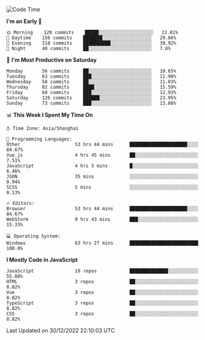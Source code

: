 <!--START_SECTION:waka-->
![Code Time](http://img.shields.io/badge/Code%20Time-1%2C896%20hrs%2058%20mins-blue)

**I'm an Early 🐤** 

```text
🌞 Morning    120 commits    █████░░░░░░░░░░░░░░░░░░░░   22.81% 
🌆 Daytime    156 commits    ███████░░░░░░░░░░░░░░░░░░   29.66% 
🌃 Evening    210 commits    ██████████░░░░░░░░░░░░░░░   39.92% 
🌙 Night      40 commits     ██░░░░░░░░░░░░░░░░░░░░░░░   7.6%

```
📅 **I'm Most Productive on Saturday** 

```text
Monday       56 commits     ██░░░░░░░░░░░░░░░░░░░░░░░   10.65% 
Tuesday      63 commits     ███░░░░░░░░░░░░░░░░░░░░░░   11.98% 
Wednesday    58 commits     ██░░░░░░░░░░░░░░░░░░░░░░░   11.03% 
Thursday     82 commits     ████░░░░░░░░░░░░░░░░░░░░░   15.59% 
Friday       68 commits     ███░░░░░░░░░░░░░░░░░░░░░░   12.93% 
Saturday     126 commits    ██████░░░░░░░░░░░░░░░░░░░   23.95% 
Sunday       73 commits     ███░░░░░░░░░░░░░░░░░░░░░░   13.88%

```


📊 **This Week I Spent My Time On** 

```text
⌚︎ Time Zone: Asia/Shanghai

💬 Programming Languages: 
Other                    53 hrs 44 mins      █████████████████████░░░░   84.67% 
Vue.js                   4 hrs 45 mins       ██░░░░░░░░░░░░░░░░░░░░░░░   7.51% 
JavaScript               4 hrs 5 mins        █░░░░░░░░░░░░░░░░░░░░░░░░   6.46% 
JSON                     35 mins             ░░░░░░░░░░░░░░░░░░░░░░░░░   0.94% 
SCSS                     5 mins              ░░░░░░░░░░░░░░░░░░░░░░░░░   0.13%

🔥 Editors: 
Browser                  53 hrs 44 mins      █████████████████████░░░░   84.67% 
WebStorm                 9 hrs 43 mins       ███░░░░░░░░░░░░░░░░░░░░░░   15.33%

💻 Operating System: 
Windows                  63 hrs 27 mins      █████████████████████████   100.0%

```

**I Mostly Code in JavaScript** 

```text
JavaScript               19 repos            ██████████████░░░░░░░░░░░   55.88% 
HTML                     3 repos             ██░░░░░░░░░░░░░░░░░░░░░░░   8.82% 
Vue                      3 repos             ██░░░░░░░░░░░░░░░░░░░░░░░   8.82% 
TypeScript               3 repos             ██░░░░░░░░░░░░░░░░░░░░░░░   8.82% 
CSS                      3 repos             ██░░░░░░░░░░░░░░░░░░░░░░░   8.82%

```



 Last Updated on 30/12/2022 22:10:03 UTC
<!--END_SECTION:waka-->

<!--
**likaiqiang/likaiqiang** is a ✨ _special_ ✨ repository because its `README.md` (this file) appears on your GitHub profile.

Here are some ideas to get you started:

- 🔭 I’m currently working on ...
- 🌱 I’m currently learning ...
- 👯 I’m looking to collaborate on ...
- 🤔 I’m looking for help with ...
- 💬 Ask me about ...
- 📫 How to reach me: ...
- 😄 Pronouns: ...
- ⚡ Fun fact: ...
-->
